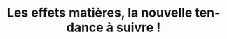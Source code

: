 ---
  template: 0
  type: "0"
  titre: "Les effets matières, la nouvelle tendance à suivre !"
  titreMEA: "Effets matières, nouvelle tendance à suivre"
  surTitre: ""
  tempsLecture: ""
  libelleType: "Article"
  url: "/c/magazine/inspirations-tendances/les-effets-matières-la-nouvelle-tendance-a-suivre"
  thematiques: "Rénovation,Déco"
  piecesHabitation: "Chambre,Cuisine,Salle de bain,Salon,Bureau"
  produits: "Carrelage"
  sujets: ""
  tags: ""
  visuelMea: null
  visuelDesktop: 
    url: "/img/contrib/31949891598048d1/Les effets matières, la nouvelle tendance à suivre !.jpg"
    alt: "effets matières"
  visuelMobile: null
  title: "Les effets matières, la nouvelle tendance à suivre !"
  permalink: "articles//c/magazine/inspirations-tendances/les-effets-matières-la-nouvelle-tendance-a-suivre"
  layout: "post"
  lang: "fr-fr"
---